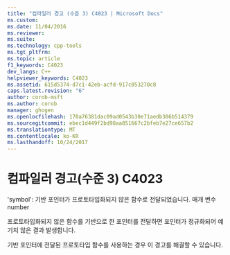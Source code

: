 ```yaml
---
title: "컴파일러 경고 (수준 3) C4023 | Microsoft Docs"
ms.custom: 
ms.date: 11/04/2016
ms.reviewer: 
ms.suite: 
ms.technology: cpp-tools
ms.tgt_pltfrm: 
ms.topic: article
f1_keywords: C4023
dev_langs: C++
helpviewer_keywords: C4023
ms.assetid: 615d5374-d7c1-42eb-acfd-917c053270c8
caps.latest.revision: "6"
author: corob-msft
ms.author: corob
manager: ghogen
ms.openlocfilehash: 170a76381dac09ad0543b30e71aedb306b514379
ms.sourcegitcommit: ebec1d449f2bd98aa851667c2bfeb7e27ce657b2
ms.translationtype: MT
ms.contentlocale: ko-KR
ms.lasthandoff: 10/24/2017
---
```

# <a name="compiler-warning-level-3-c4023"></a>컴파일러 경고(수준 3) C4023
'symbol': 기반 포인터가 프로토타입화되지 않은 함수로 전달되었습니다. 매개 변수 number  
  
 프로토타입화되지 않은 함수를 기반으로 한 포인터를 전달하면 포인터가 정규화되어 예기치 않은 결과 발생합니다.  
  
 기반 포인터에 전달된 프로토타입 함수를 사용하는 경우 이 경고를 해결할 수 있습니다.